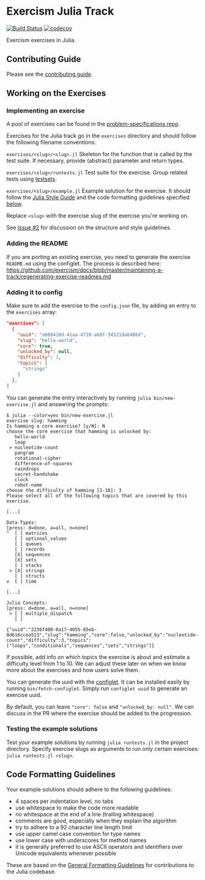 # Exercism Julia Track

[![Build Status](https://travis-ci.org/exercism/julia.svg?branch=master)](https://travis-ci.org/exercism/julia)
[![codecov](https://codecov.io/gh/exercism/julia/branch/master/graph/badge.svg)](https://codecov.io/gh/exercism/julia)

Exercism exercises in Julia.

## Contributing Guide

Please see the [contributing guide](https://github.com/exercism/docs/blob/master/contributing-to-language-tracks/README.md).

## Working on the Exercises

### Implementing an exercise

A pool of exercises can be found in the [problem-specifications repo](https://github.com/exercism/problem-specifications).

Exercises for the Julia track go in the `exercises` directory and should follow the following filename conventions:

`exercises/<slug>/<slug>.jl` Skeleton for the function that is called by the test suite. If necessary, provide (abstract) parameter and return types.

`exercises/<slug>/runtests.jl` Test suite for the exercise. Group related tests using [testsets](http://docs.julialang.org/en/release-0.5/stdlib/test/#working-with-test-sets).

`exercises/<slug>/example.jl` Example solution for the exercise. It should follow the [Julia Style Guide](http://docs.julialang.org/en/release-0.5/manual/style-guide/) and the code formatting guidelines specified [below](#code-formatting-guidelines).

Replace `<slug>` with the exercise slug of the exercise you're working on.

See [Issue #2](https://github.com/exercism/julia/issues/2) for discussion on the structure and style guidelines.

### Adding the README
If you are porting an existing exercise, you need to generate the exercise `README.md` using the configlet. The process is described here: https://github.com/exercism/docs/blob/master/maintaining-a-track/regenerating-exercise-readmes.md

### Adding it to config

Make sure to add the exercise to the `config.json` file, by adding an entry to the `exercises` array:
```json
"exercises": [
  {
    "uuid": "a668410d-41aa-4710-a68f-54521da6486d",
    "slug": "hello-world",
    "core": true,
    "unlocked_by": null,
    "difficulty": 1,
    "topics": [
      "strings"
    ]
  },
]
```

You can generate the entry interactively by running `julia bin/new-exercise.jl` and answering the prompts:

```
$ julia --color=yes bin/new-exercise.jl
exercise slug: hamming
Is hamming a core exercise? [y/N]: N
choose the core exercise that hamming is unlocked by:
   hello-world
   leap
 > nucleotide-count
   pangram
   rotational-cipher
   difference-of-squares
   raindrops
   secret-handshake
   clock
   robot-name
choose the difficulty of hamming [1-10]: 3
Please select all of the following topics that are covered by this exercise.

[...]

Data Types:
[press: d=done, a=all, n=none]
^  [ ] matrices
   [ ] optional_values
   [ ] queues
   [ ] records
   [X] sequences
   [X] sets
   [ ] stacks
 > [X] strings
   [ ] structs
v  [ ] time

[...]

Julia Concepts:
[press: d=done, a=all, n=none]
 > [ ] multiple_dispatch
   [ ]

{"uuid":"2236f400-0a17-4055-85eb-0d616ccea513","slug":"hamming","core":false,"unlocked_by":"nucleotide-count","difficulty":3,"topics":["loops","conditionals","sequences","sets","strings"]}
```

If possible, add info on which topics the exercise is about and estimate a difficulty level from 1 to 10. We can adjust these later on when we know more about the exercises and how users solve them.

You can generate the uuid with the [configlet](https://github.com/exercism/configlet). It can be installed easily by running `bin/fetch-configlet`. Simply run `configlet uuid` to generate an exercise uuid.

By default, you can leave `"core": false` and `"unlocked_by: null"`. We can discuss in the PR where the exercise should be added to the progression.

### Testing the example solutions
Test your example solutions by running `julia runtests.jl` in the project directory. Specify exercise slugs as arguments to run only certain exercises: `julia runtests.jl <slug>`.

## Code Formatting Guidelines
Your example solutions should adhere to the following guidelines:
- 4 spaces per indentation level, no tabs
- use whitespace to make the code more readable
- no whitespace at the end of a line (trailing whitespace)
- comments are good, especially when they explain the algorithm
- try to adhere to a 92 character line length limit
- use upper camel case convention for type names
- use lower case with underscores for method names
- it is generally preferred to use ASCII operators and identifiers over Unicode equivalents whenever possible

These are based on the [General Formatting Guidelines](https://github.com/JuliaLang/julia/blob/master/CONTRIBUTING.md#general-formatting-guidelines-for-julia-code-contributions) for contributions to the Julia codebase.
